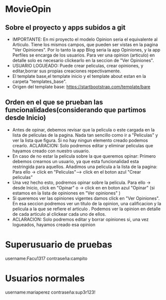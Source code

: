 # MovieOpin

## Sobre el proyecto y apps subidos a git
+ IMPORTANTE: En mi proyecto el modelo Opinion seria el equivalente al Articulo. Tiene los mismos campos, que pueden ser vistas en la pagina "Ver Opiniones". Por lo tanto la app Blog seria la app Opiniones, y la app Perfiles se encarga de los usuarios. Para ver una opinion (articulo) en detalle solo es necesario clickearlo en la seccion de "Ver Opiniones".
+ USUARIO LOGUEADO: Puede crear peliculas, crear opiniones, y editar,borrar sus propias creaciones repectivamente.
+ El template base,el template inicio y el template about estan en la carpeta "templates_base".
+ Origen del template base: https://startbootstrap.com/template/bare


## Orden en el que se prueban las funcionalidades(considerando que partimos desde Inicio)
+ Antes de opinar, debemos revisar que la pelicula o este cargada en la lista de peliculas de la pagina.
Nada tan sencillo como ir a "Peliculas" y ver la lista que figura. Si no hay ningun elemento creado podemos crearlo. ACLARACION: Solo podremos editar y eliminar peliculas que hayamos creado con nuestro usuario.
+ En caso de no estar la pelicula sobre la que queremos opinar:
Primero debemos crearnos un usuario, ya que esta funcionalidad esta restringida para aquellos.
Añadimos una pelicula a la lista de la pagina:
Para ello -> click en "Peliculas"--> click en el boton azul "Crear peliculas"
+ Una vez hecho esto, podremos opinar sobre la pelicula.
Para ello -> desde Inicio, click en "Opinar" o -> click en en boton azul "Opinar" (si estamos en la lista de opiniones en "Ver opiniones" )
+ Si queremos ver las opiniones vigentes damos click en "Ver Opiniones". En esa seccion podremos ver un titulo de la opinion, una calificacion y la pelicula a la que se refiere el articulo <opinion>. Podemos ver la opinion en detalle de cada articulo al clickear cada uno de ellos.
+ ACLARACION: Solo podremos editar y borrar opiniones si, una vez logueados, hayamos creado esa opinion






# Superusuario de pruebas
username:Facu1317
contraseña:campito

# Usuarios normales
username:mariaperez
contraseña:sup3r123!